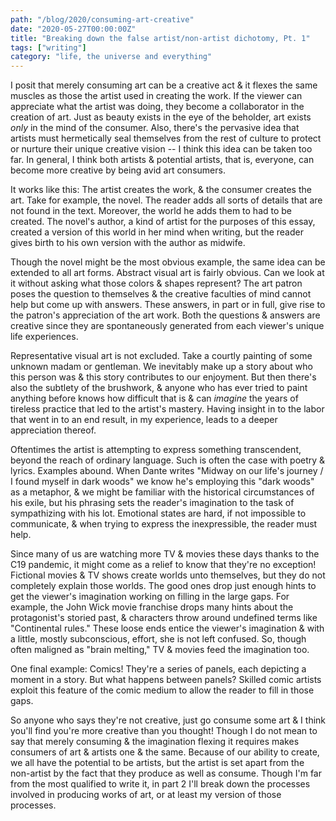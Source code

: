 ```yaml
---
path: "/blog/2020/consuming-art-creative"
date: "2020-05-27T00:00:00Z"
title: "Breaking down the false artist/non-artist dichotomy, Pt. 1"
tags: ["writing"]
category: "life, the universe and everything"
---
```


I posit that merely consuming art can be a creative act & it flexes the same muscles as those the artist used in creating the work. If the viewer can appreciate what the artist was doing, they become a collaborator in the creation of art. Just as beauty exists in the eye of the beholder, art exists _only_ in the mind of the consumer. Also, there's the pervasive idea that artists must hermetically seal themselves from the rest of culture to protect or nurture their unique creative vision -- I think this idea can be taken too far. In general, I think both artists & potential artists, that is, everyone, can become more creative by being avid art consumers.

It works like this: The artist creates the work, & the consumer creates the art. Take for example, the novel. The reader adds all sorts of details that are not found in the text. Moreover, the world he adds them to had to be created. The novel's author, a kind of artist for the purposes of this essay, created a version of this world in her mind when writing, but the reader gives birth to his own version with the author as midwife.

Though the novel might be the most obvious example, the same idea can be extended to all art forms. Abstract visual art is fairly obvious. Can we look at it without asking what those colors & shapes represent? The art patron poses the question to themselves & the creative faculties of mind cannot help but come up with answers. These answers, in part or in full, give rise to the patron's appreciation of the art work. Both the questions & answers are creative since they are spontaneously generated from each viewer's unique life experiences.

Representative visual art is not excluded. Take a courtly painting of some unknown madam or gentleman. We inevitably make up a story about who this person was & this story contributes to our enjoyment. But then there's also the subtlety of the brushwork, & anyone who has ever tried to paint anything before knows how difficult that is & can _imagine_ the years of tireless practice that led to the artist's mastery. Having insight in to the labor that went in to an end result, in my experience, leads to a deeper appreciation thereof.

Oftentimes the artist is attempting to express something transcendent, beyond the reach of ordinary language. Such is often the case with poetry & lyrics. Examples abound. When Dante writes "Midway on our life's journey / I found myself in dark woods" we know he's employing this "dark woods" as a metaphor, & we might be familiar with the historical circumstances of his exile, but his phrasing sets the reader's imagination to the task of sympathizing with his lot. Emotional states are hard, if not impossible to communicate, & when trying to express the inexpressible, the reader must help.

Since many of us are watching more TV & movies these days thanks to the C19 pandemic, it might come as a relief to know that they're no exception! Fictional movies & TV shows create worlds unto themselves, but they do not completely explain those worlds. The good ones drop just enough hints to get the viewer's imagination working on filling in the large gaps. For example, the John Wick movie franchise drops many hints about the protagonist's storied past, & characters throw around undefined terms like "Continental rules." These loose ends entice the viewer's imagination & with a little, mostly subconscious, effort, she is not left confused. So, though often maligned as "brain melting," TV & movies feed the imagination too.

One final example: Comics! They're a series of panels, each depicting a moment in a story. But what happens between panels? Skilled comic artists exploit this feature of the comic medium to allow the reader to fill in those gaps.

So anyone who says they're not creative, just go consume some art & I think you'll find you're more creative than you thought! Though I do not mean to say that merely consuming & the imagination flexing it requires makes consumers of art & artists one & the same. Because of our ability to create, we all have the potential to be artists, but the artist is set apart from the non-artist by the fact that they produce as well as consume. Though I'm far from the most qualified to write it, in part 2 I'll break down the processes involved in producing works of art, or at least my version of those processes.
